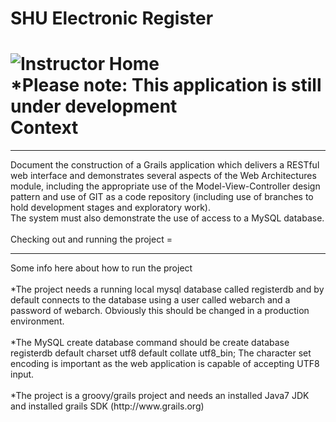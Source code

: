 SHU Electronic Register
=
![Instructor Home](/images/screenshots/home.png "Instructor Home")
<br>
*Please note: This application is still under development
<br>
Context
=
<hr>
Document the construction of a Grails application which delivers a RESTful web interface and demonstrates several aspects of the Web Architectures module, including the appropriate use of the  Model-View-Controller design pattern and use of GIT as a code repository (including use of branches to hold development stages and exploratory work).<br>
The system must also demonstrate the use of access to a MySQL database.<br>
<br>
Checking out and running the project
=
<hr>
Some info here about how to run the project<br>
<br>
*The project needs a running local mysql database called registerdb and by default connects to the database using a user called webarch and a password of webarch. Obviously this should be changed in a production environment.<br>
<br>
*The MySQL create database command should be create database registerdb default charset utf8 default collate utf8_bin; The character set encoding is important as the web application is capable of accepting UTF8 input.<br>
<br>
*The project is a groovy/grails project and needs an installed Java7 JDK and installed grails SDK (http://www.grails.org)<br>


